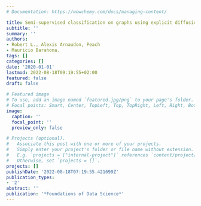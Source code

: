 ```yaml
---
# Documentation: https://wowchemy.com/docs/managing-content/

title: Semi-supervised classification on graphs using explicit diffusion dynamics
subtitle: ''
summary: ''
authors:
- Robert L., Alexis Arnaudon, Peach
- Mauricio Barahona.
tags: []
categories: []
date: '2020-01-01'
lastmod: 2022-08-18T09:19:55+02:00
featured: false
draft: false

# Featured image
# To use, add an image named `featured.jpg/png` to your page's folder.
# Focal points: Smart, Center, TopLeft, Top, TopRight, Left, Right, BottomLeft, Bottom, BottomRight.
image:
  caption: ''
  focal_point: ''
  preview_only: false

# Projects (optional).
#   Associate this post with one or more of your projects.
#   Simply enter your project's folder or file name without extension.
#   E.g. `projects = ["internal-project"]` references `content/project/deep-learning/index.md`.
#   Otherwise, set `projects = []`.
projects: []
publishDate: '2022-08-18T07:19:55.421699Z'
publication_types:
- '2'
abstract: ''
publication: '*Foundations of Data Science*'
---
```

